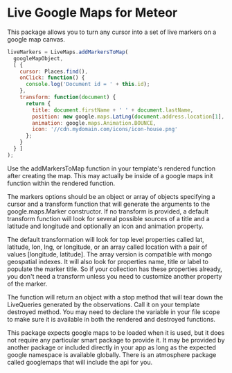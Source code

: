 Live Google Maps for Meteor
===========================

This package allows you to turn any cursor into a set of live markers on
a google map canvas.

```js
liveMarkers = LiveMaps.addMarkersToMap(
  googleMapObject,
  [ {
    cursor: Places.find(),
    onClick: function() {
      console.log('Document id = ' + this.id);
    },
    transform: function(document) {
      return {
        title: document.firstName + ' ' + document.lastName,
        position: new google.maps.LatLng(document.address.location[1], document.address.location[0]),
        animation: google.maps.Animation.BOUNCE,
        icon: '//cdn.mydomain.com/icons/icon-house.png'
      };
    }
  } ]
);
```

Use the addMarkersToMap function in your template's rendered function
after creating the map. This may actually be inside of a google maps
init function within the rendered function.

The markers options should be an object or array of objects specifying
a cursor and a transform function that will generate the arguments
to the google.maps.Marker constructor. If no transform is provided,
a default transform function will look for several possible sources
of a title and a latitude and longitude and optionally an icon and
animation property.

The default transformation will look for top level properties called lat,
latitude, lon, lng, or longitude, or an array called location with a
pair of values [longitude, latitude]. The array version is compatible
with mongo geospatial indexes. It will also look for properties name,
title or label to populate the marker title. So if your collection has
these properties already, you don't need a transform unless you need
to customize another property of the marker.

The function will return an object with a stop method that will tear
down the LiveQueries generated by the observations. Call it on your
template destroyed method. You may need to declare the variable in your
file scope to make sure it is available in both the rendered and destroyed
functions.

This package expects google maps to be loaded when it is used, but it
does not require any particular smart package to provide it. It may be
provided by another package or included directly in your app as long
as the expected google namespace is available globally. There is an
atmosphere package called googlemaps that will include the api for you.
